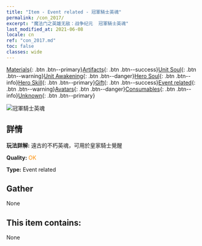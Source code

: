 ```yaml
---
title: "Item - Event related - 冠軍騎士英魂"
permalink: /con_2017/
excerpt: "魔法门之英雄无敌：战争纪元  冠軍騎士英魂"
last_modified_at: 2021-06-08
locale: cn
ref: "con_2017.md"
toc: false
classes: wide
---
```

 [Materials](/ItemsCN/){: .btn .btn--primary}[Artifacts](/ItemsCN/Artifacts/){: .btn .btn--success}[Unit Soul](/ItemsCN/UnitSoul/){: .btn .btn--warning}[Unit Awakening](/ItemsCN/UnitAwakening/){: .btn .btn--danger}[Hero Soul](/ItemsCN/HeroSoul/){: .btn .btn--info}[Hero Skill](/ItemsCN/HeroSkill/){: .btn .btn--primary}[Gift](/ItemsCN/Gift/){: .btn .btn--success}[Event related](/ItemsCN/Events/){: .btn .btn--warning}[Avatars](/ItemsCN/Avatars/){: .btn .btn--danger}[Consumables](/ItemsCN/Consumables/){: .btn .btn--info}[Unknown](/ItemsCN/Unknown/){: .btn .btn--primary}

 ![冠軍騎士英魂](/images/t/juexing_106.jpg)

## 詳情
 **玩法詳解:** 遠古的不朽英魂，可用於皇家騎士覺醒

 **Quality:** <span style="color: #FF8C00">OK</span>

 **Type:** Event related

## Gather

  None

## This item contains:

  None

